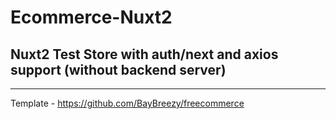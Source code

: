 # Ecommerce-Nuxt2

## Nuxt2 Test Store with auth/next and axios support (without backend server)

<hr/>






Template - https://github.com/BayBreezy/freecommerce